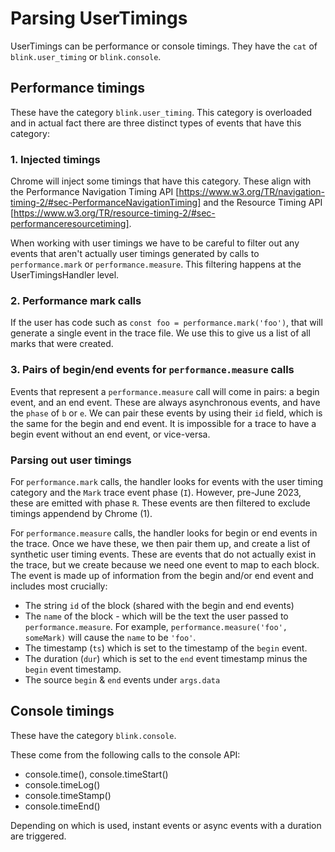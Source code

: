 # Parsing UserTimings

UserTimings can be performance or console timings. They have the `cat` of `blink.user_timing` or `blink.console`.

## Performance timings

These have the category `blink.user_timing`. This category is overloaded and in actual fact there are three distinct types of events that have this category:
### 1. Injected timings
Chrome will inject some timings that have this category. These align with the Performance Navigation Timing API [https://www.w3.org/TR/navigation-timing-2/#sec-PerformanceNavigationTiming] and the Resource Timing API [https://www.w3.org/TR/resource-timing-2/#sec-performanceresourcetiming].

When working with user timings we have to be careful to filter out any events that aren't actually user timings generated by calls to `performance.mark` or `performance.measure`. This filtering happens at the UserTimingsHandler level.

### 2. Performance mark calls
If the user has code such as `const foo = performance.mark('foo')`, that will generate a single event in the trace file. We use this to give us a list of all marks that were created.

### 3. Pairs of begin/end events for `performance.measure` calls

Events that represent a `performance.measure` call will come in pairs: a begin event, and an end event. These are always asynchronous events, and have the `phase` of `b` or `e`. We can pair these events by using their `id` field, which is the same for the begin and end event. It is impossible for a trace to have a begin event without an end event, or vice-versa.


### Parsing out user timings

For `performance.mark` calls, the handler looks for events with the user timing category and the `Mark` trace event phase (`I`). However, pre-June 2023, these are emitted with phase `R`. These events are then filtered to exclude timings appendend by Chrome (1).

For `performance.measure` calls, the handler looks for begin or end events in the trace. Once we have these, we then pair them up, and create a list of synthetic user timing events. These are events that do not actually exist in the trace, but we create because we need one event to map to each block. The event is made up of information from the begin and/or end event and includes most crucially:

* The string `id` of the block (shared with the begin and end events)
* The `name` of the block - which will be the text the user passed to `performance.measure`. For example, `performance.measure('foo', someMark)` will cause the `name` to be `'foo'`.
* The timestamp (`ts`) which is set to the timestamp of the `begin` event.
* The duration (`dur`) which is set to the `end` event timestamp minus the `begin` event timestamp.
* The source `begin` & `end` events under `args.data`

## Console timings

These have the category `blink.console`.

These come from the following calls to the console API:

* console.time(), console.timeStart()
* console.timeLog()
* console.timeStamp()
* console.timeEnd()

Depending on which is used, instant events or async events with a duration are triggered.

